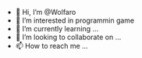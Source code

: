 - 👋 Hi, I’m @Wolfaro
- 👀 I’m interested in programmin game
- 🌱 I’m currently learning ...
- 💞️ I’m looking to collaborate on ...
- 📫 How to reach me ...

<!---
Wolfaro/Wolfaro is a ✨ special ✨ repository because its `README.md` (this file) appears on your GitHub profile.
You can click the Preview link to take a look at your changes.
--->
